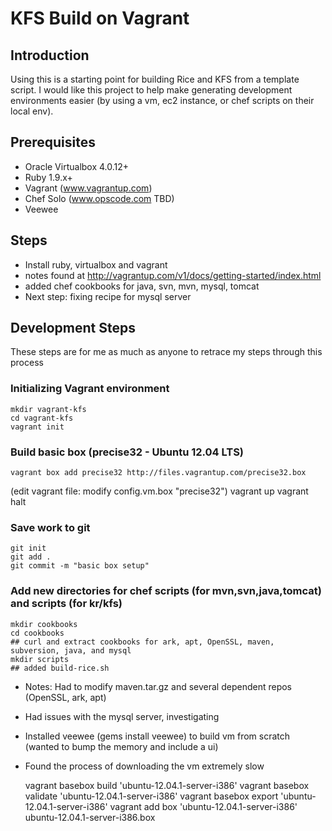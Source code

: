 KFS Build on Vagrant
====================
## Introduction
Using this is a starting point for building Rice and KFS from a template script. I would like this project to help
make generating development environments easier (by using a vm, ec2 instance, or chef scripts on their local env).

## Prerequisites 
- Oracle Virtualbox 4.0.12+
- Ruby 1.9.x+
- Vagrant (www.vagrantup.com)
- Chef Solo (www.opscode.com TBD)
- Veewee

## Steps
- Install ruby, virtualbox and vagrant
 - notes found at http://vagrantup.com/v1/docs/getting-started/index.html
 - added chef cookbooks for java, svn, mvn, mysql, tomcat
- Next step: fixing recipe for mysql server

## Development Steps
These steps are for me as much as anyone to retrace my steps through this process

### Initializing Vagrant environment
    mkdir vagrant-kfs
    cd vagrant-kfs
    vagrant init

### Build basic box (precise32 - Ubuntu 12.04 LTS)
    vagrant box add precise32 http://files.vagrantup.com/precise32.box
(edit vagrant file: modify config.vm.box "precise32")
   vagrant up
   vagrant halt

### Save work to git

    git init
    git add .
    git commit -m "basic box setup"

### Add new directories for chef scripts (for mvn,svn,java,tomcat) and scripts (for kr/kfs)

    mkdir cookbooks
    cd cookbooks
    ## curl and extract cookbooks for ark, apt, OpenSSL, maven, subversion, java, and mysql
    mkdir scripts
    ## added build-rice.sh

- Notes: Had to modify maven.tar.gz and several dependent repos (OpenSSL, ark, apt)
 - Had issues with the mysql server, investigating
- Installed veewee (gems install veewee) to build vm from scratch (wanted to bump the memory and include a ui)
 - Found the process of downloading the vm extremely slow

    vagrant basebox build 'ubuntu-12.04.1-server-i386'
    vagrant basebox validate 'ubuntu-12.04.1-server-i386'
    vagrant basebox export 'ubuntu-12.04.1-server-i386'
    vagrant add box 'ubuntu-12.04.1-server-i386' ubuntu-12.04.1-server-i386.box
